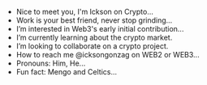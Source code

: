 - Nice to meet you, I'm Ickson on Crypto...
- Work is your best friend, never stop grinding...
- I’m interested in Web3's early initial contribution...
- I’m currently learning about the crypto market.
- I’m looking to collaborate on a crypto project.
- How to reach me @icksongonzag on WEB2 or WEB3...
- Pronouns: Him, He...
- Fun fact: Mengo and Celtics... 

<!---
Hunter3407/Hunter3407 is a ✨ special ✨ repository because its `README.md` (this file) appears on your GitHub profile.
You can click the Preview link to take a look at your changes.
--->
